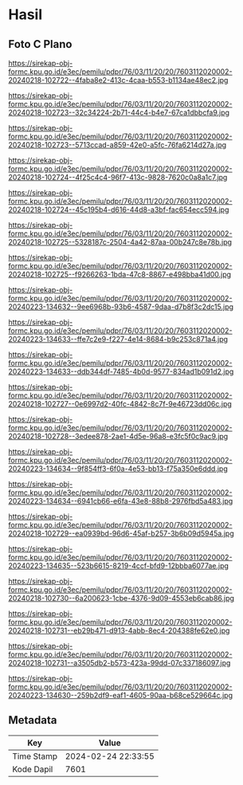 # Hasil

## Foto C Plano

https://sirekap-obj-formc.kpu.go.id/e3ec/pemilu/pdpr/76/03/11/20/20/7603112020002-20240218-102722--4faba8e2-413c-4caa-b553-b1134ae48ec2.jpg

https://sirekap-obj-formc.kpu.go.id/e3ec/pemilu/pdpr/76/03/11/20/20/7603112020002-20240218-102723--32c34224-2b71-44c4-b4e7-67ca1dbbcfa9.jpg

https://sirekap-obj-formc.kpu.go.id/e3ec/pemilu/pdpr/76/03/11/20/20/7603112020002-20240218-102723--5713ccad-a859-42e0-a5fc-76fa6214d27a.jpg

https://sirekap-obj-formc.kpu.go.id/e3ec/pemilu/pdpr/76/03/11/20/20/7603112020002-20240218-102724--4f25c4c4-96f7-413c-9828-7620c0a8a1c7.jpg

https://sirekap-obj-formc.kpu.go.id/e3ec/pemilu/pdpr/76/03/11/20/20/7603112020002-20240218-102724--45c195b4-d616-44d8-a3bf-fac654ecc594.jpg

https://sirekap-obj-formc.kpu.go.id/e3ec/pemilu/pdpr/76/03/11/20/20/7603112020002-20240218-102725--5328187c-2504-4a42-87aa-00b247c8e78b.jpg

https://sirekap-obj-formc.kpu.go.id/e3ec/pemilu/pdpr/76/03/11/20/20/7603112020002-20240218-102725--f9266263-1bda-47c8-8867-e498bba41d00.jpg

https://sirekap-obj-formc.kpu.go.id/e3ec/pemilu/pdpr/76/03/11/20/20/7603112020002-20240223-134632--9ee6968b-93b6-4587-9daa-d7b8f3c2dc15.jpg

https://sirekap-obj-formc.kpu.go.id/e3ec/pemilu/pdpr/76/03/11/20/20/7603112020002-20240223-134633--ffe7c2e9-f227-4e14-8684-b9c253c871a4.jpg

https://sirekap-obj-formc.kpu.go.id/e3ec/pemilu/pdpr/76/03/11/20/20/7603112020002-20240223-134633--ddb344df-7485-4b0d-9577-834ad1b091d2.jpg

https://sirekap-obj-formc.kpu.go.id/e3ec/pemilu/pdpr/76/03/11/20/20/7603112020002-20240218-102727--0e6997d2-40fc-4842-8c7f-9e46723dd06c.jpg

https://sirekap-obj-formc.kpu.go.id/e3ec/pemilu/pdpr/76/03/11/20/20/7603112020002-20240218-102728--3edee878-2ae1-4d5e-96a8-e3fc5f0c9ac9.jpg

https://sirekap-obj-formc.kpu.go.id/e3ec/pemilu/pdpr/76/03/11/20/20/7603112020002-20240223-134634--9f854ff3-6f0a-4e53-bb13-f75a350e6ddd.jpg

https://sirekap-obj-formc.kpu.go.id/e3ec/pemilu/pdpr/76/03/11/20/20/7603112020002-20240223-134634--6941cb66-e6fa-43e8-88b8-2976fbd5a483.jpg

https://sirekap-obj-formc.kpu.go.id/e3ec/pemilu/pdpr/76/03/11/20/20/7603112020002-20240218-102729--ea0939bd-96d6-45af-b257-3b6b09d5945a.jpg

https://sirekap-obj-formc.kpu.go.id/e3ec/pemilu/pdpr/76/03/11/20/20/7603112020002-20240223-134635--523b6615-8219-4ccf-bfd9-12bbba6077ae.jpg

https://sirekap-obj-formc.kpu.go.id/e3ec/pemilu/pdpr/76/03/11/20/20/7603112020002-20240218-102730--6a200623-1cbe-4376-9d09-4553eb6cab86.jpg

https://sirekap-obj-formc.kpu.go.id/e3ec/pemilu/pdpr/76/03/11/20/20/7603112020002-20240218-102731--eb29b471-d913-4abb-8ec4-204388fe62e0.jpg

https://sirekap-obj-formc.kpu.go.id/e3ec/pemilu/pdpr/76/03/11/20/20/7603112020002-20240218-102731--a3505db2-b573-423a-99dd-07c337186097.jpg

https://sirekap-obj-formc.kpu.go.id/e3ec/pemilu/pdpr/76/03/11/20/20/7603112020002-20240223-134630--259b2df9-eaf1-4605-90aa-b68ce529664c.jpg


## Metadata

| Key        | Value               |
| ---------- | ------------------- |
| Time Stamp | 2024-02-24 22:33:55 |
| Kode Dapil | 7601                |



